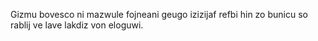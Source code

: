 Gizmu bovesco ni mazwule fojneani geugo izizijaf refbi hin zo bunicu so rablij ve lave lakdiz von eloguwi.